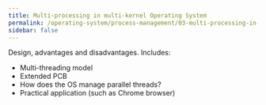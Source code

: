 ```yaml
---
title: Multi-processing in multi-kernel Operating System
permalink: /operating-system/process-management/03-multi-processing-in-multi-kernel-operating-system
sidebar: false
---
```


Design, advantages and disadvantages. Includes:
- Multi-threading model
- Extended PCB
- How does the OS manage parallel threads?
- Practical application (such as Chrome browser)